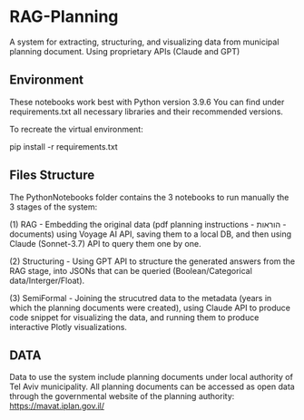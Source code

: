 # RAG-Planning
A system for extracting, structuring, and visualizing data from municipal planning document. Using proprietary APIs (Claude and GPT)

## Environment
These notebooks work best with Python version 3.9.6
You can find under requirements.txt all necessary libraries and their recommended versions.

To recreate the virtual environment: 

pip install -r requirements.txt


## Files Structure
The PythonNotebooks folder contains the 3 notebooks to run manually the 3 stages of the system:

  (1) RAG - Embedding the original data (pdf planning instructions - הוראות - documents) using Voyage AI API, saving them to a local DB, and then using Claude (Sonnet-3.7) API to query them one by one. 
  
  (2) Structuring - Using GPT API to structure the generated answers from the RAG stage, into JSONs that can be queried (Boolean/Categorical data/Interger/Float). 
  
  (3) SemiFormal - Joining the strucutred data to the metadata (years in which the planning documents were created), using Claude API to produce code snippet for visualizing the data, and running them to produce interactive Plotly visualizations. 

## DATA 
Data to use the system include planning documents under local authority of Tel Aviv municipality. All planning documents can be accessed as open data through the governmental website of the planning authority: https://mavat.iplan.gov.il/
